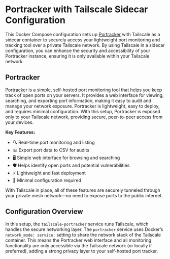 # Portracker with Tailscale Sidecar Configuration

This Docker Compose configuration sets up [Portracker](https://github.com/mostafa-wahied/portracker) with Tailscale as a sidecar container to securely access your lightweight port monitoring and tracking tool over a private Tailscale network. By using Tailscale in a sidecar configuration, you can enhance the security and accessibility of your Portracker instance, ensuring it is only available within your Tailscale network.

## Portracker

[Portracker](https://github.com/mostafa-wahied/portracker) is a simple, self-hosted port monitoring tool that helps you keep track of open ports on your servers. It provides a web interface for viewing, searching, and exporting port information, making it easy to audit and manage your network exposure. Portracker is lightweight, easy to deploy, and requires minimal configuration. With this setup, Portracker is exposed only to your Tailscale network, providing secure, peer-to-peer access from your devices.

**Key Features:**

- 🔍 Real-time port monitoring and listing
- 📊 Export port data to CSV for audits
- 🖥️ Simple web interface for browsing and searching
- 🛡️ Helps identify open ports and potential vulnerabilities
- ⚡ Lightweight and fast deployment
- 🔧 Minimal configuration required

With Tailscale in place, all of these features are securely tunneled through your private mesh network—no need to expose ports to the public internet.

## Configuration Overview

In this setup, the `tailscale-portracker` service runs Tailscale, which handles the secure networking layer. The `portracker` service uses Docker’s `network_mode: service:` setting to share the network stack of the Tailscale container. This means the Portracker web interface and all monitoring functionality are only accessible via the Tailscale network (or locally if preferred), adding a strong privacy layer to your self-hosted port tracker.
